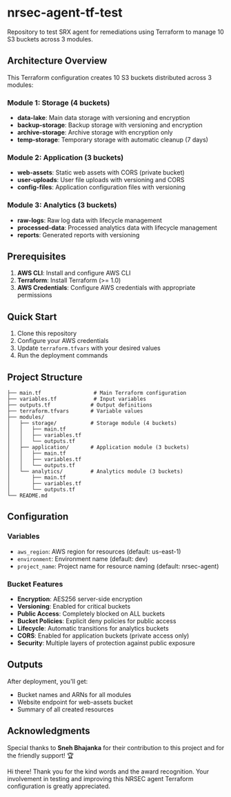 # nrsec-agent-tf-test

Repository to test SRX agent for remediations using Terraform to manage 10 S3 buckets across 3 modules.

## Architecture Overview

This Terraform configuration creates 10 S3 buckets distributed across 3 modules:

### Module 1: Storage (4 buckets)
- **data-lake**: Main data storage with versioning and encryption
- **backup-storage**: Backup storage with versioning and encryption
- **archive-storage**: Archive storage with encryption only
- **temp-storage**: Temporary storage with automatic cleanup (7 days)

### Module 2: Application (3 buckets)
- **web-assets**: Static web assets with CORS (private bucket)
- **user-uploads**: User file uploads with versioning and CORS
- **config-files**: Application configuration files with versioning

### Module 3: Analytics (3 buckets)
- **raw-logs**: Raw log data with lifecycle management
- **processed-data**: Processed analytics data with lifecycle management
- **reports**: Generated reports with versioning

## Prerequisites

1. **AWS CLI**: Install and configure AWS CLI
2. **Terraform**: Install Terraform (>= 1.0)
3. **AWS Credentials**: Configure AWS credentials with appropriate permissions

## Quick Start

1. Clone this repository
2. Configure your AWS credentials
3. Update `terraform.tfvars` with your desired values
4. Run the deployment commands

## Project Structure

```
├── main.tf                 # Main Terraform configuration
├── variables.tf            # Input variables
├── outputs.tf             # Output definitions
├── terraform.tfvars       # Variable values
├── modules/
│   ├── storage/           # Storage module (4 buckets)
│   │   ├── main.tf
│   │   ├── variables.tf
│   │   └── outputs.tf
│   ├── application/       # Application module (3 buckets)
│   │   ├── main.tf
│   │   ├── variables.tf
│   │   └── outputs.tf
│   └── analytics/         # Analytics module (3 buckets)
│       ├── main.tf
│       ├── variables.tf
│       └── outputs.tf
└── README.md
```

## Configuration

### Variables

- `aws_region`: AWS region for resources (default: us-east-1)
- `environment`: Environment name (default: dev)
- `project_name`: Project name for resource naming (default: nrsec-agent)

### Bucket Features

- **Encryption**: AES256 server-side encryption
- **Versioning**: Enabled for critical buckets
- **Public Access**: Completely blocked on ALL buckets
- **Bucket Policies**: Explicit deny policies for public access
- **Lifecycle**: Automatic transitions for analytics buckets
- **CORS**: Enabled for application buckets (private access only)
- **Security**: Multiple layers of protection against public exposure

## Outputs

After deployment, you'll get:
- Bucket names and ARNs for all modules
- Website endpoint for web-assets bucket
- Summary of all created resources

## Acknowledgments

Special thanks to **Sneh Bhajanka** for their contribution to this project and for the friendly support! 🏆

Hi there! Thank you for the kind words and the award recognition. Your involvement in testing and improving this NRSEC agent Terraform configuration is greatly appreciated.
